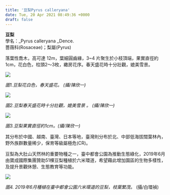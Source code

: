 ```yaml
---
title: '豆梨Pyrus calleryana'
date: Tue, 20 Apr 2021 08:49:36 +0000
draft: false
---
```


**豆梨**  
學名：_Pyrus calleryana _Dence.  
薔薇科(Rosaceae)；梨屬(Pyrus)

落葉性喬木，高可達 12m，葉細圓齒緣，3~4 片聚生於小枝頂端，果實直徑約1cm，花白色，柱頭2～3枚，繖房花序。春天盛花時十分壯觀，媲美雪景。

![](https://www.reforestation.tw/wp-content/uploads/2021/04/豆梨.jpg)

_圖1.豆梨花白色，春天盛花。 (攝/陳欣一)_

![](https://www.reforestation.tw/wp-content/uploads/2021/04/豆梨02.jpg)

_圖2.豆梨春天盛花時十分壯觀，媲美雪景 。 (攝/陳欣一)_

![](https://www.reforestation.tw/wp-content/uploads/2021/04/豆梨03.jpg)

_圖3.豆梨果實直徑約1cm。(攝/陳欣一)_

其分布於中國、越南、臺灣、日本等地，臺灣則分布於北、中部低海拔闊葉林內，野外族群數量稀少，保育等級屬極危(CR)。

豆梨為大肚山天然林的重要物種之一，臺中都會公園為推動生態綠化，2019年6月由寶成國際集團贊助51棵豆梨種植於六米環道，希望藉此增加園區的生物多樣性，及提升景觀休憩、生態教育等功能。

![](https://www.reforestation.tw/wp-content/uploads/2021/04/豆梨4.jpg)

_圖4. 2019年6月種植在臺中都會公園六米環道的豆梨，枝葉繁茂。_ (攝/白環禎)